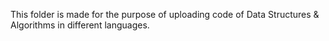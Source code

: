 This folder is made for the purpose of uploading code of Data Structures & Algorithms 
in different languages.
